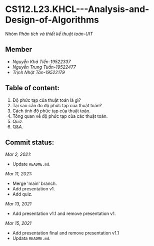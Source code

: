 # CS112.L23.KHCL---Analysis-and-Design-of-Algorithms 
Nhóm *Phân tích và thiết kế thuật toán-UIT*

## Member 
- *Nguyễn Khả Tiến-19522337* 
- *Nguyễn Trung Tuấn-19522477* 
- *Trịnh Nhật Tân-19522179*

## Table of content:
1. Độ phức tạp của thuật toán là gì?
2. Tại sao cần đo độ phức tạp của thuật toán?
3. Cách tính độ phức tạp của thuật toán.
4. Tổng quan về độ phức tạp của các thuật toán.
5. Quiz.
6. Q&A. 


## Commit status:
*Mar 2, 2021:*
- Update `README.md`.

*Mar 11, 2021:*
- Merge 'main' branch.
- Add presentation v1.
- Add quiz.

*Mar 13, 2021*
- Add presentation v1.1 and remove presentation v1.

*Mar 15, 2021*
- Add presentation final and remove presentation v1.1
- Updata `README.md`.
